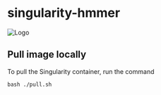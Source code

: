 # singularity-hmmer

![Logo](https://bedops.readthedocs.io/en/latest/_static/logo_with_label_v3.png)

## Pull image locally
To pull the Singularity container, run the command

```
bash ./pull.sh
```
